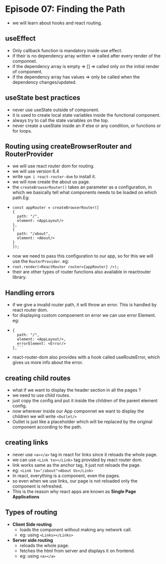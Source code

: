 # Episode 07: Finding the Path

- we will learn about hooks and react routing.

## useEffect

- Only callback function is mandatory inside use effect.
- if their is no dependency array written => called after every render of the componnet.
- if the dependency array is empty => [] => called only on the initial render of component.
- if the dependency array has values =>  only be called when the dependency changes/updated.

## useState best practices

- never use useState outside of component.
- it is used to create local state variables inside the functional component.
- always try to call the state variables on the top.
- never create a useState inside an if else or any condition, or functions or for loops.

## Routing using createBrowserRouter and RouterProvider

- we will use react router dom for routing.
- we will use version 6.4
- write `npm i react-router-dom` to install it.
- we will now create the about us page.
- the `createBrowserRouter()` takes an parameter as a configuration, in which we basically tell what components needs to be loaded on which path.Eg:
- ```
  const appRouter = createBrowserRouter([
  {
    path: "/",
    element: <AppLayout/>
  },
  {
    path: "/about",
    element: <About/>
  }
  ]);
  ```
- now we need to pass this configuration to our app, so for this we will use the `RouterProvider`. eg:
- `root.render(<ReactRouter router={appRouter} />);`
- their are other types of router functions also available in reactrouter library.

## Handling errors

- if we give a invalid router path, it will throw an error. This is handled by react router dom.
- for displaying custom compoenent on error we can use error Element. eg:
- ```
  {
    path: "/",
    element: <AppLayout/>,
    errorElement: <Error/>
  },```
- react-router-dom also provides with a hook called useRouteError, which gives us more info about the error.

## creating child routes
- what if we want to display the header section in all the pages ?
- we need to use child routes.
- just copy the config and put it inside the children of the parent element config.
- now wherever inside our App componnet we want to display the children we will write `<Outlet/>`
- Outlet is just like a placeholder which will be replaced by the original component according to the path.

## creating links

- never use `<a></a>` tag in react for links since it reloads the whole page.
- we can use `<Link to></Link>` tag provided by react router dom.
- link works same as the anchor tag, it just not reloads the page.
- eg: `<Link to="/about">About Us</Link>`
- In react, everything is a component, even the pages.
- so even when we use links, our page is not reloaded only the component is refreshed.
- This is the reason why react apps are known as **Single Page Applications**

## Types of routing

- **Client Side routing**
    - loads the component without making any network call.
    - eg: using `<Links></Links>`
- **Server side routing**
    - reloads the whole page.
    - fetches the html from server and displays it on frontend.
    - eg: using `<a></a>`